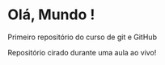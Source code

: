 # Olá, Mundo !

Primeiro repositório do curso de git e GitHub

Repositório cirado durante uma aula ao vivo!
